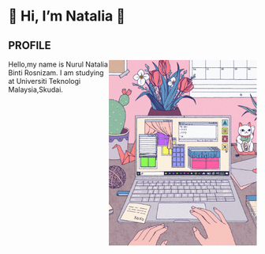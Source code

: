 # 💞 Hi, I’m Natalia 💞
## PROFILE
<img align="right" width=300px  src="gif.gif">
Hello,my name is Nurul Natalia Binti Rosnizam. I am studying at Universiti Teknologi Malaysia,Skudai.






